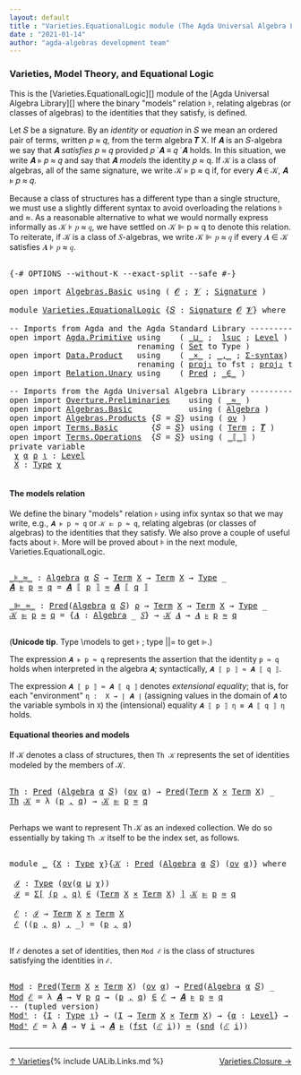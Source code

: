 ```yaml
---
layout: default
title : "Varieties.EquationalLogic module (The Agda Universal Algebra Library)"
date : "2021-01-14"
author: "agda-algebras development team"
---
```


### <a id="varieties-model-theory-and-equational-logic">Varieties, Model Theory, and Equational Logic</a>

This is the [Varieties.EquationalLogic][] module of the [Agda Universal Algebra Library][] where the binary "models" relation ⊧, relating algebras (or classes of algebras) to the identities that they satisfy, is defined.

Let 𝑆 be a signature. By an *identity* or *equation* in 𝑆 we mean an ordered pair of terms, written 𝑝 ≈ 𝑞, from the term algebra 𝑻 X. If 𝑨 is an 𝑆-algebra we say that 𝑨 *satisfies* 𝑝 ≈ 𝑞 provided 𝑝 ̇ 𝑨 ≡ 𝑞 ̇ 𝑨 holds. In this situation, we write 𝑨 ⊧ 𝑝 ≈ 𝑞 and say that 𝑨 *models* the identity 𝑝 ≈ q. If 𝒦 is a class of algebras, all of the same signature, we write 𝒦 ⊧ p ≈ q if, for every 𝑨 ∈ 𝒦, 𝑨 ⊧ 𝑝 ≈ 𝑞.

Because a class of structures has a different type than a single structure, we must use a slightly different syntax to avoid overloading the relations ⊧ and ≈. As a reasonable alternative to what we would normally express informally as 𝒦 ⊧ 𝑝 ≈ 𝑞, we have settled on 𝒦 ⊫ p ≈ q to denote this relation.  To reiterate, if 𝒦 is a class of 𝑆-algebras, we write 𝒦 ⊫ 𝑝 ≈ 𝑞 if every 𝑨 ∈ 𝒦 satisfies 𝑨 ⊧ 𝑝 ≈ 𝑞.

<pre class="Agda">

<a id="1320" class="Symbol">{-#</a> <a id="1324" class="Keyword">OPTIONS</a> <a id="1332" class="Pragma">--without-K</a> <a id="1344" class="Pragma">--exact-split</a> <a id="1358" class="Pragma">--safe</a> <a id="1365" class="Symbol">#-}</a>

<a id="1370" class="Keyword">open</a> <a id="1375" class="Keyword">import</a> <a id="1382" href="Algebras.Basic.html" class="Module">Algebras.Basic</a> <a id="1397" class="Keyword">using</a> <a id="1403" class="Symbol">(</a> <a id="1405" href="Algebras.Basic.html#1130" class="Generalizable">𝓞</a> <a id="1407" class="Symbol">;</a> <a id="1409" href="Algebras.Basic.html#1132" class="Generalizable">𝓥</a> <a id="1411" class="Symbol">;</a> <a id="1413" href="Algebras.Basic.html#3858" class="Function">Signature</a> <a id="1423" class="Symbol">)</a>

<a id="1426" class="Keyword">module</a> <a id="1433" href="Varieties.EquationalLogic.html" class="Module">Varieties.EquationalLogic</a> <a id="1459" class="Symbol">{</a><a id="1460" href="Varieties.EquationalLogic.html#1460" class="Bound">𝑆</a> <a id="1462" class="Symbol">:</a> <a id="1464" href="Algebras.Basic.html#3858" class="Function">Signature</a> <a id="1474" href="Algebras.Basic.html#1130" class="Generalizable">𝓞</a> <a id="1476" href="Algebras.Basic.html#1132" class="Generalizable">𝓥</a><a id="1477" class="Symbol">}</a> <a id="1479" class="Keyword">where</a>

<a id="1486" class="Comment">-- Imports from Agda and the Agda Standard Library ----------------</a>
<a id="1554" class="Keyword">open</a> <a id="1559" class="Keyword">import</a> <a id="1566" href="Agda.Primitive.html" class="Module">Agda.Primitive</a> <a id="1581" class="Keyword">using</a>    <a id="1590" class="Symbol">(</a> <a id="1592" href="Agda.Primitive.html#810" class="Primitive Operator">_⊔_</a> <a id="1596" class="Symbol">;</a>  <a id="1599" href="Agda.Primitive.html#780" class="Primitive">lsuc</a> <a id="1604" class="Symbol">;</a> <a id="1606" href="Agda.Primitive.html#597" class="Postulate">Level</a> <a id="1612" class="Symbol">)</a>
                           <a id="1641" class="Keyword">renaming</a> <a id="1650" class="Symbol">(</a> <a id="1652" href="Agda.Primitive.html#326" class="Primitive">Set</a> <a id="1656" class="Symbol">to</a> <a id="1659" class="Primitive">Type</a> <a id="1664" class="Symbol">)</a>
<a id="1666" class="Keyword">open</a> <a id="1671" class="Keyword">import</a> <a id="1678" href="Data.Product.html" class="Module">Data.Product</a>   <a id="1693" class="Keyword">using</a>    <a id="1702" class="Symbol">(</a> <a id="1704" href="Data.Product.html#1167" class="Function Operator">_×_</a> <a id="1708" class="Symbol">;</a> <a id="1710" href="Agda.Builtin.Sigma.html#236" class="InductiveConstructor Operator">_,_</a> <a id="1714" class="Symbol">;</a> <a id="1716" href="Data.Product.html#916" class="Function">Σ-syntax</a><a id="1724" class="Symbol">)</a>
                           <a id="1753" class="Keyword">renaming</a> <a id="1762" class="Symbol">(</a> <a id="1764" href="Agda.Builtin.Sigma.html#252" class="Field">proj₁</a> <a id="1770" class="Symbol">to</a> <a id="1773" class="Field">fst</a> <a id="1777" class="Symbol">;</a> <a id="1779" href="Agda.Builtin.Sigma.html#264" class="Field">proj₂</a> <a id="1785" class="Symbol">to</a> <a id="1788" class="Field">snd</a> <a id="1792" class="Symbol">)</a>
<a id="1794" class="Keyword">open</a> <a id="1799" class="Keyword">import</a> <a id="1806" href="Relation.Unary.html" class="Module">Relation.Unary</a> <a id="1821" class="Keyword">using</a>    <a id="1830" class="Symbol">(</a> <a id="1832" href="Relation.Unary.html#1101" class="Function">Pred</a> <a id="1837" class="Symbol">;</a> <a id="1839" href="Relation.Unary.html#1523" class="Function Operator">_∈_</a> <a id="1843" class="Symbol">)</a>

<a id="1846" class="Comment">-- Imports from the Agda Universal Algebra Library ----------------</a>
<a id="1914" class="Keyword">open</a> <a id="1919" class="Keyword">import</a> <a id="1926" href="Overture.Preliminaries.html" class="Module">Overture.Preliminaries</a>    <a id="1952" class="Keyword">using</a> <a id="1958" class="Symbol">(</a> <a id="1960" href="Overture.Preliminaries.html#9635" class="Function Operator">_≈_</a> <a id="1964" class="Symbol">)</a>
<a id="1966" class="Keyword">open</a> <a id="1971" class="Keyword">import</a> <a id="1978" href="Algebras.Basic.html" class="Module">Algebras.Basic</a>            <a id="2004" class="Keyword">using</a> <a id="2010" class="Symbol">(</a> <a id="2012" href="Algebras.Basic.html#6222" class="Function">Algebra</a> <a id="2020" class="Symbol">)</a>
<a id="2022" class="Keyword">open</a> <a id="2027" class="Keyword">import</a> <a id="2034" href="Algebras.Products.html" class="Module">Algebras.Products</a> <a id="2052" class="Symbol">{</a><a id="2053" class="Argument">𝑆</a> <a id="2055" class="Symbol">=</a> <a id="2057" href="Varieties.EquationalLogic.html#1460" class="Bound">𝑆</a><a id="2058" class="Symbol">}</a> <a id="2060" class="Keyword">using</a> <a id="2066" class="Symbol">(</a> <a id="2068" href="Algebras.Products.html#3135" class="Function">ov</a> <a id="2071" class="Symbol">)</a>
<a id="2073" class="Keyword">open</a> <a id="2078" class="Keyword">import</a> <a id="2085" href="Terms.Basic.html" class="Module">Terms.Basic</a>       <a id="2103" class="Symbol">{</a><a id="2104" class="Argument">𝑆</a> <a id="2106" class="Symbol">=</a> <a id="2108" href="Varieties.EquationalLogic.html#1460" class="Bound">𝑆</a><a id="2109" class="Symbol">}</a> <a id="2111" class="Keyword">using</a> <a id="2117" class="Symbol">(</a> <a id="2119" href="Terms.Basic.html#1991" class="Datatype">Term</a> <a id="2124" class="Symbol">;</a> <a id="2126" href="Terms.Basic.html#3274" class="Function">𝑻</a> <a id="2128" class="Symbol">)</a>
<a id="2130" class="Keyword">open</a> <a id="2135" class="Keyword">import</a> <a id="2142" href="Terms.Operations.html" class="Module">Terms.Operations</a>  <a id="2160" class="Symbol">{</a><a id="2161" class="Argument">𝑆</a> <a id="2163" class="Symbol">=</a> <a id="2165" href="Varieties.EquationalLogic.html#1460" class="Bound">𝑆</a><a id="2166" class="Symbol">}</a> <a id="2168" class="Keyword">using</a> <a id="2174" class="Symbol">(</a> <a id="2176" href="Terms.Operations.html#2577" class="Function Operator">_⟦_⟧</a> <a id="2181" class="Symbol">)</a>
<a id="2183" class="Keyword">private</a> <a id="2191" class="Keyword">variable</a>
 <a id="2201" href="Varieties.EquationalLogic.html#2201" class="Generalizable">χ</a> <a id="2203" href="Varieties.EquationalLogic.html#2203" class="Generalizable">α</a> <a id="2205" href="Varieties.EquationalLogic.html#2205" class="Generalizable">ρ</a> <a id="2207" href="Varieties.EquationalLogic.html#2207" class="Generalizable">ι</a> <a id="2209" class="Symbol">:</a> <a id="2211" href="Agda.Primitive.html#597" class="Postulate">Level</a>
 <a id="2218" href="Varieties.EquationalLogic.html#2218" class="Generalizable">X</a> <a id="2220" class="Symbol">:</a> <a id="2222" href="Varieties.EquationalLogic.html#1659" class="Primitive">Type</a> <a id="2227" href="Varieties.EquationalLogic.html#2201" class="Generalizable">χ</a>

</pre>


#### <a id="the-models-relation">The models relation</a>

We define the binary "models" relation `⊧` using infix syntax so that we may
write, e.g., `𝑨 ⊧ p ≈ q` or `𝒦 ⊫ p ≈ q`, relating algebras (or classes of
algebras) to the identities that they satisfy. We also prove a couple of useful
facts about ⊧.  More will be proved about ⊧ in the next module,
Varieties.EquationalLogic.

<pre class="Agda">

<a id="_⊧_≈_"></a><a id="2638" href="Varieties.EquationalLogic.html#2638" class="Function Operator">_⊧_≈_</a> <a id="2644" class="Symbol">:</a> <a id="2646" href="Algebras.Basic.html#6222" class="Function">Algebra</a> <a id="2654" href="Varieties.EquationalLogic.html#2203" class="Generalizable">α</a> <a id="2656" href="Varieties.EquationalLogic.html#1460" class="Bound">𝑆</a> <a id="2658" class="Symbol">→</a> <a id="2660" href="Terms.Basic.html#1991" class="Datatype">Term</a> <a id="2665" href="Varieties.EquationalLogic.html#2218" class="Generalizable">X</a> <a id="2667" class="Symbol">→</a> <a id="2669" href="Terms.Basic.html#1991" class="Datatype">Term</a> <a id="2674" href="Varieties.EquationalLogic.html#2218" class="Generalizable">X</a> <a id="2676" class="Symbol">→</a> <a id="2678" href="Varieties.EquationalLogic.html#1659" class="Primitive">Type</a> <a id="2683" class="Symbol">_</a>
<a id="2685" href="Varieties.EquationalLogic.html#2685" class="Bound">𝑨</a> <a id="2687" href="Varieties.EquationalLogic.html#2638" class="Function Operator">⊧</a> <a id="2689" href="Varieties.EquationalLogic.html#2689" class="Bound">p</a> <a id="2691" href="Varieties.EquationalLogic.html#2638" class="Function Operator">≈</a> <a id="2693" href="Varieties.EquationalLogic.html#2693" class="Bound">q</a> <a id="2695" class="Symbol">=</a> <a id="2697" href="Varieties.EquationalLogic.html#2685" class="Bound">𝑨</a> <a id="2699" href="Terms.Operations.html#2577" class="Function Operator">⟦</a> <a id="2701" href="Varieties.EquationalLogic.html#2689" class="Bound">p</a> <a id="2703" href="Terms.Operations.html#2577" class="Function Operator">⟧</a> <a id="2705" href="Overture.Preliminaries.html#9635" class="Function Operator">≈</a> <a id="2707" href="Varieties.EquationalLogic.html#2685" class="Bound">𝑨</a> <a id="2709" href="Terms.Operations.html#2577" class="Function Operator">⟦</a> <a id="2711" href="Varieties.EquationalLogic.html#2693" class="Bound">q</a> <a id="2713" href="Terms.Operations.html#2577" class="Function Operator">⟧</a>

<a id="_⊫_≈_"></a><a id="2716" href="Varieties.EquationalLogic.html#2716" class="Function Operator">_⊫_≈_</a> <a id="2722" class="Symbol">:</a> <a id="2724" href="Relation.Unary.html#1101" class="Function">Pred</a><a id="2728" class="Symbol">(</a><a id="2729" href="Algebras.Basic.html#6222" class="Function">Algebra</a> <a id="2737" href="Varieties.EquationalLogic.html#2203" class="Generalizable">α</a> <a id="2739" href="Varieties.EquationalLogic.html#1460" class="Bound">𝑆</a><a id="2740" class="Symbol">)</a> <a id="2742" href="Varieties.EquationalLogic.html#2205" class="Generalizable">ρ</a> <a id="2744" class="Symbol">→</a> <a id="2746" href="Terms.Basic.html#1991" class="Datatype">Term</a> <a id="2751" href="Varieties.EquationalLogic.html#2218" class="Generalizable">X</a> <a id="2753" class="Symbol">→</a> <a id="2755" href="Terms.Basic.html#1991" class="Datatype">Term</a> <a id="2760" href="Varieties.EquationalLogic.html#2218" class="Generalizable">X</a> <a id="2762" class="Symbol">→</a> <a id="2764" href="Varieties.EquationalLogic.html#1659" class="Primitive">Type</a> <a id="2769" class="Symbol">_</a>
<a id="2771" href="Varieties.EquationalLogic.html#2771" class="Bound">𝒦</a> <a id="2773" href="Varieties.EquationalLogic.html#2716" class="Function Operator">⊫</a> <a id="2775" href="Varieties.EquationalLogic.html#2775" class="Bound">p</a> <a id="2777" href="Varieties.EquationalLogic.html#2716" class="Function Operator">≈</a> <a id="2779" href="Varieties.EquationalLogic.html#2779" class="Bound">q</a> <a id="2781" class="Symbol">=</a> <a id="2783" class="Symbol">{</a><a id="2784" href="Varieties.EquationalLogic.html#2784" class="Bound">𝑨</a> <a id="2786" class="Symbol">:</a> <a id="2788" href="Algebras.Basic.html#6222" class="Function">Algebra</a> <a id="2796" class="Symbol">_</a> <a id="2798" href="Varieties.EquationalLogic.html#1460" class="Bound">𝑆</a><a id="2799" class="Symbol">}</a> <a id="2801" class="Symbol">→</a> <a id="2803" href="Varieties.EquationalLogic.html#2771" class="Bound">𝒦</a> <a id="2805" href="Varieties.EquationalLogic.html#2784" class="Bound">𝑨</a> <a id="2807" class="Symbol">→</a> <a id="2809" href="Varieties.EquationalLogic.html#2784" class="Bound">𝑨</a> <a id="2811" href="Varieties.EquationalLogic.html#2638" class="Function Operator">⊧</a> <a id="2813" href="Varieties.EquationalLogic.html#2775" class="Bound">p</a> <a id="2815" href="Varieties.EquationalLogic.html#2638" class="Function Operator">≈</a> <a id="2817" href="Varieties.EquationalLogic.html#2779" class="Bound">q</a>

</pre>

(**Unicode tip**. Type \models to get `⊧` ; type \||= to get `⊫`.)

The expression `𝑨 ⊧ p ≈ q` represents the assertion that the identity `p ≈ q`
holds when interpreted in the algebra `𝑨`; syntactically, `𝑨 ⟦ p ⟧ ≈ 𝑨 ⟦ q ⟧`.

The expression `𝑨 ⟦ p ⟧ ≈ 𝑨 ⟦ q ⟧` denotes *extensional equality*; that is,
for each "environment" `η :  X → ∣ 𝑨 ∣` (assigning values in the domain of `𝑨`
to the variable symbols in `X`) the (intensional) equality `𝑨 ⟦ p ⟧ η ≡ 𝑨 ⟦ q ⟧ η`
holds.


#### <a id="equational-theories-and-models">Equational theories and models</a>

If 𝒦 denotes a class of structures, then `Th 𝒦` represents the set of identities
modeled by the members of 𝒦.

<pre class="Agda">

<a id="Th"></a><a id="3510" href="Varieties.EquationalLogic.html#3510" class="Function">Th</a> <a id="3513" class="Symbol">:</a> <a id="3515" href="Relation.Unary.html#1101" class="Function">Pred</a> <a id="3520" class="Symbol">(</a><a id="3521" href="Algebras.Basic.html#6222" class="Function">Algebra</a> <a id="3529" href="Varieties.EquationalLogic.html#2203" class="Generalizable">α</a> <a id="3531" href="Varieties.EquationalLogic.html#1460" class="Bound">𝑆</a><a id="3532" class="Symbol">)</a> <a id="3534" class="Symbol">(</a><a id="3535" href="Algebras.Products.html#3135" class="Function">ov</a> <a id="3538" href="Varieties.EquationalLogic.html#2203" class="Generalizable">α</a><a id="3539" class="Symbol">)</a> <a id="3541" class="Symbol">→</a> <a id="3543" href="Relation.Unary.html#1101" class="Function">Pred</a><a id="3547" class="Symbol">(</a><a id="3548" href="Terms.Basic.html#1991" class="Datatype">Term</a> <a id="3553" href="Varieties.EquationalLogic.html#2218" class="Generalizable">X</a> <a id="3555" href="Data.Product.html#1167" class="Function Operator">×</a> <a id="3557" href="Terms.Basic.html#1991" class="Datatype">Term</a> <a id="3562" href="Varieties.EquationalLogic.html#2218" class="Generalizable">X</a><a id="3563" class="Symbol">)</a> <a id="3565" class="Symbol">_</a>
<a id="3567" href="Varieties.EquationalLogic.html#3510" class="Function">Th</a> <a id="3570" href="Varieties.EquationalLogic.html#3570" class="Bound">𝒦</a> <a id="3572" class="Symbol">=</a> <a id="3574" class="Symbol">λ</a> <a id="3576" class="Symbol">(</a><a id="3577" href="Varieties.EquationalLogic.html#3577" class="Bound">p</a> <a id="3579" href="Agda.Builtin.Sigma.html#236" class="InductiveConstructor Operator">,</a> <a id="3581" href="Varieties.EquationalLogic.html#3581" class="Bound">q</a><a id="3582" class="Symbol">)</a> <a id="3584" class="Symbol">→</a> <a id="3586" href="Varieties.EquationalLogic.html#3570" class="Bound">𝒦</a> <a id="3588" href="Varieties.EquationalLogic.html#2716" class="Function Operator">⊫</a> <a id="3590" href="Varieties.EquationalLogic.html#3577" class="Bound">p</a> <a id="3592" href="Varieties.EquationalLogic.html#2716" class="Function Operator">≈</a> <a id="3594" href="Varieties.EquationalLogic.html#3581" class="Bound">q</a>

</pre>

Perhaps we want to represent Th 𝒦 as an indexed collection.  We do so
essentially by taking `Th 𝒦` itself to be the index set, as follows.

<pre class="Agda">

<a id="3763" class="Keyword">module</a> <a id="3770" href="Varieties.EquationalLogic.html#3770" class="Module">_</a> <a id="3772" class="Symbol">{</a><a id="3773" href="Varieties.EquationalLogic.html#3773" class="Bound">X</a> <a id="3775" class="Symbol">:</a> <a id="3777" href="Varieties.EquationalLogic.html#1659" class="Primitive">Type</a> <a id="3782" href="Varieties.EquationalLogic.html#2201" class="Generalizable">χ</a><a id="3783" class="Symbol">}{</a><a id="3785" href="Varieties.EquationalLogic.html#3785" class="Bound">𝒦</a> <a id="3787" class="Symbol">:</a> <a id="3789" href="Relation.Unary.html#1101" class="Function">Pred</a> <a id="3794" class="Symbol">(</a><a id="3795" href="Algebras.Basic.html#6222" class="Function">Algebra</a> <a id="3803" href="Varieties.EquationalLogic.html#2203" class="Generalizable">α</a> <a id="3805" href="Varieties.EquationalLogic.html#1460" class="Bound">𝑆</a><a id="3806" class="Symbol">)</a> <a id="3808" class="Symbol">(</a><a id="3809" href="Algebras.Products.html#3135" class="Function">ov</a> <a id="3812" href="Varieties.EquationalLogic.html#2203" class="Generalizable">α</a><a id="3813" class="Symbol">)}</a> <a id="3816" class="Keyword">where</a>

 <a id="3824" href="Varieties.EquationalLogic.html#3824" class="Function">ℐ</a> <a id="3826" class="Symbol">:</a> <a id="3828" href="Varieties.EquationalLogic.html#1659" class="Primitive">Type</a> <a id="3833" class="Symbol">(</a><a id="3834" href="Algebras.Products.html#3135" class="Function">ov</a><a id="3836" class="Symbol">(</a><a id="3837" href="Varieties.EquationalLogic.html#3803" class="Bound">α</a> <a id="3839" href="Agda.Primitive.html#810" class="Primitive Operator">⊔</a> <a id="3841" href="Varieties.EquationalLogic.html#3782" class="Bound">χ</a><a id="3842" class="Symbol">))</a>
 <a id="3846" href="Varieties.EquationalLogic.html#3824" class="Function">ℐ</a> <a id="3848" class="Symbol">=</a> <a id="3850" href="Data.Product.html#916" class="Function">Σ[</a> <a id="3853" href="Varieties.EquationalLogic.html#3853" class="Bound">(</a><a id="3854" href="Varieties.EquationalLogic.html#3854" class="Bound">p</a> <a id="3856" href="Agda.Builtin.Sigma.html#236" class="InductiveConstructor Operator">,</a> <a id="3858" href="Varieties.EquationalLogic.html#3858" class="Bound">q</a><a id="3859" href="Varieties.EquationalLogic.html#3853" class="Bound">)</a> <a id="3861" href="Data.Product.html#916" class="Function">∈</a> <a id="3863" class="Symbol">(</a><a id="3864" href="Terms.Basic.html#1991" class="Datatype">Term</a> <a id="3869" href="Varieties.EquationalLogic.html#3773" class="Bound">X</a> <a id="3871" href="Data.Product.html#1167" class="Function Operator">×</a> <a id="3873" href="Terms.Basic.html#1991" class="Datatype">Term</a> <a id="3878" href="Varieties.EquationalLogic.html#3773" class="Bound">X</a><a id="3879" class="Symbol">)</a> <a id="3881" href="Data.Product.html#916" class="Function">]</a> <a id="3883" href="Varieties.EquationalLogic.html#3785" class="Bound">𝒦</a> <a id="3885" href="Varieties.EquationalLogic.html#2716" class="Function Operator">⊫</a> <a id="3887" href="Varieties.EquationalLogic.html#3854" class="Bound">p</a> <a id="3889" href="Varieties.EquationalLogic.html#2716" class="Function Operator">≈</a> <a id="3891" href="Varieties.EquationalLogic.html#3858" class="Bound">q</a>

 <a id="3895" href="Varieties.EquationalLogic.html#3895" class="Function">ℰ</a> <a id="3897" class="Symbol">:</a> <a id="3899" href="Varieties.EquationalLogic.html#3824" class="Function">ℐ</a> <a id="3901" class="Symbol">→</a> <a id="3903" href="Terms.Basic.html#1991" class="Datatype">Term</a> <a id="3908" href="Varieties.EquationalLogic.html#3773" class="Bound">X</a> <a id="3910" href="Data.Product.html#1167" class="Function Operator">×</a> <a id="3912" href="Terms.Basic.html#1991" class="Datatype">Term</a> <a id="3917" href="Varieties.EquationalLogic.html#3773" class="Bound">X</a>
 <a id="3920" href="Varieties.EquationalLogic.html#3895" class="Function">ℰ</a> <a id="3922" class="Symbol">((</a><a id="3924" href="Varieties.EquationalLogic.html#3924" class="Bound">p</a> <a id="3926" href="Agda.Builtin.Sigma.html#236" class="InductiveConstructor Operator">,</a> <a id="3928" href="Varieties.EquationalLogic.html#3928" class="Bound">q</a><a id="3929" class="Symbol">)</a> <a id="3931" href="Agda.Builtin.Sigma.html#236" class="InductiveConstructor Operator">,</a> <a id="3933" class="Symbol">_)</a> <a id="3936" class="Symbol">=</a> <a id="3938" class="Symbol">(</a><a id="3939" href="Varieties.EquationalLogic.html#3924" class="Bound">p</a> <a id="3941" href="Agda.Builtin.Sigma.html#236" class="InductiveConstructor Operator">,</a> <a id="3943" href="Varieties.EquationalLogic.html#3928" class="Bound">q</a><a id="3944" class="Symbol">)</a>

</pre>

If `ℰ` denotes a set of identities, then `Mod ℰ` is the class of structures
satisfying the identities in `ℰ`.

<pre class="Agda">

<a id="Mod"></a><a id="4084" href="Varieties.EquationalLogic.html#4084" class="Function">Mod</a> <a id="4088" class="Symbol">:</a> <a id="4090" href="Relation.Unary.html#1101" class="Function">Pred</a><a id="4094" class="Symbol">(</a><a id="4095" href="Terms.Basic.html#1991" class="Datatype">Term</a> <a id="4100" href="Varieties.EquationalLogic.html#2218" class="Generalizable">X</a> <a id="4102" href="Data.Product.html#1167" class="Function Operator">×</a> <a id="4104" href="Terms.Basic.html#1991" class="Datatype">Term</a> <a id="4109" href="Varieties.EquationalLogic.html#2218" class="Generalizable">X</a><a id="4110" class="Symbol">)</a> <a id="4112" class="Symbol">(</a><a id="4113" href="Algebras.Products.html#3135" class="Function">ov</a> <a id="4116" href="Varieties.EquationalLogic.html#2203" class="Generalizable">α</a><a id="4117" class="Symbol">)</a> <a id="4119" class="Symbol">→</a> <a id="4121" href="Relation.Unary.html#1101" class="Function">Pred</a><a id="4125" class="Symbol">(</a><a id="4126" href="Algebras.Basic.html#6222" class="Function">Algebra</a> <a id="4134" href="Varieties.EquationalLogic.html#2203" class="Generalizable">α</a> <a id="4136" href="Varieties.EquationalLogic.html#1460" class="Bound">𝑆</a><a id="4137" class="Symbol">)</a> <a id="4139" class="Symbol">_</a>
<a id="4141" href="Varieties.EquationalLogic.html#4084" class="Function">Mod</a> <a id="4145" href="Varieties.EquationalLogic.html#4145" class="Bound">ℰ</a> <a id="4147" class="Symbol">=</a> <a id="4149" class="Symbol">λ</a> <a id="4151" href="Varieties.EquationalLogic.html#4151" class="Bound">𝑨</a> <a id="4153" class="Symbol">→</a> <a id="4155" class="Symbol">∀</a> <a id="4157" href="Varieties.EquationalLogic.html#4157" class="Bound">p</a> <a id="4159" href="Varieties.EquationalLogic.html#4159" class="Bound">q</a> <a id="4161" class="Symbol">→</a> <a id="4163" class="Symbol">(</a><a id="4164" href="Varieties.EquationalLogic.html#4157" class="Bound">p</a> <a id="4166" href="Agda.Builtin.Sigma.html#236" class="InductiveConstructor Operator">,</a> <a id="4168" href="Varieties.EquationalLogic.html#4159" class="Bound">q</a><a id="4169" class="Symbol">)</a> <a id="4171" href="Relation.Unary.html#1523" class="Function Operator">∈</a> <a id="4173" href="Varieties.EquationalLogic.html#4145" class="Bound">ℰ</a> <a id="4175" class="Symbol">→</a> <a id="4177" href="Varieties.EquationalLogic.html#4151" class="Bound">𝑨</a> <a id="4179" href="Varieties.EquationalLogic.html#2638" class="Function Operator">⊧</a> <a id="4181" href="Varieties.EquationalLogic.html#4157" class="Bound">p</a> <a id="4183" href="Varieties.EquationalLogic.html#2638" class="Function Operator">≈</a> <a id="4185" href="Varieties.EquationalLogic.html#4159" class="Bound">q</a>
<a id="4187" class="Comment">-- (tupled version)</a>
<a id="Modᵗ"></a><a id="4207" href="Varieties.EquationalLogic.html#4207" class="Function">Modᵗ</a> <a id="4212" class="Symbol">:</a> <a id="4214" class="Symbol">{</a><a id="4215" href="Varieties.EquationalLogic.html#4215" class="Bound">I</a> <a id="4217" class="Symbol">:</a> <a id="4219" href="Varieties.EquationalLogic.html#1659" class="Primitive">Type</a> <a id="4224" href="Varieties.EquationalLogic.html#2207" class="Generalizable">ι</a><a id="4225" class="Symbol">}</a> <a id="4227" class="Symbol">→</a> <a id="4229" class="Symbol">(</a><a id="4230" href="Varieties.EquationalLogic.html#4215" class="Bound">I</a> <a id="4232" class="Symbol">→</a> <a id="4234" href="Terms.Basic.html#1991" class="Datatype">Term</a> <a id="4239" href="Varieties.EquationalLogic.html#2218" class="Generalizable">X</a> <a id="4241" href="Data.Product.html#1167" class="Function Operator">×</a> <a id="4243" href="Terms.Basic.html#1991" class="Datatype">Term</a> <a id="4248" href="Varieties.EquationalLogic.html#2218" class="Generalizable">X</a><a id="4249" class="Symbol">)</a> <a id="4251" class="Symbol">→</a> <a id="4253" class="Symbol">{</a><a id="4254" href="Varieties.EquationalLogic.html#4254" class="Bound">α</a> <a id="4256" class="Symbol">:</a> <a id="4258" href="Agda.Primitive.html#597" class="Postulate">Level</a><a id="4263" class="Symbol">}</a> <a id="4265" class="Symbol">→</a> <a id="4267" href="Relation.Unary.html#1101" class="Function">Pred</a><a id="4271" class="Symbol">(</a><a id="4272" href="Algebras.Basic.html#6222" class="Function">Algebra</a> <a id="4280" href="Varieties.EquationalLogic.html#4254" class="Bound">α</a> <a id="4282" href="Varieties.EquationalLogic.html#1460" class="Bound">𝑆</a><a id="4283" class="Symbol">)</a> <a id="4285" class="Symbol">_</a>
<a id="4287" href="Varieties.EquationalLogic.html#4207" class="Function">Modᵗ</a> <a id="4292" href="Varieties.EquationalLogic.html#4292" class="Bound">ℰ</a> <a id="4294" class="Symbol">=</a> <a id="4296" class="Symbol">λ</a> <a id="4298" href="Varieties.EquationalLogic.html#4298" class="Bound">𝑨</a> <a id="4300" class="Symbol">→</a> <a id="4302" class="Symbol">∀</a> <a id="4304" href="Varieties.EquationalLogic.html#4304" class="Bound">i</a> <a id="4306" class="Symbol">→</a> <a id="4308" href="Varieties.EquationalLogic.html#4298" class="Bound">𝑨</a> <a id="4310" href="Varieties.EquationalLogic.html#2638" class="Function Operator">⊧</a> <a id="4312" class="Symbol">(</a><a id="4313" href="Varieties.EquationalLogic.html#1773" class="Field">fst</a> <a id="4317" class="Symbol">(</a><a id="4318" href="Varieties.EquationalLogic.html#4292" class="Bound">ℰ</a> <a id="4320" href="Varieties.EquationalLogic.html#4304" class="Bound">i</a><a id="4321" class="Symbol">))</a> <a id="4324" href="Varieties.EquationalLogic.html#2638" class="Function Operator">≈</a> <a id="4326" class="Symbol">(</a><a id="4327" href="Varieties.EquationalLogic.html#1788" class="Field">snd</a> <a id="4331" class="Symbol">(</a><a id="4332" href="Varieties.EquationalLogic.html#4292" class="Bound">ℰ</a> <a id="4334" href="Varieties.EquationalLogic.html#4304" class="Bound">i</a><a id="4335" class="Symbol">))</a>

</pre>

-------------------------------------

<span style="float:left;">[↑ Varieties](Varieties.html)</span>
<span style="float:right;">[Varieties.Closure →](Varieties.Closure.html)</span>

{% include UALib.Links.md %}


<!--

  -- open import Relation.Binary.Core using (_⇔_)

  -- ⊧-H : DFunExt → {p q : Term X} → 𝒦 ⊫ p ≈ q ⇔ (∀ 𝑨 φ → 𝑨 ∈ 𝒦 → ∣ φ ∣ ∘ (𝑻 X ⟦ p ⟧) ≡ ∣ φ ∣ ∘(𝑻 X ⟦ q ⟧))
  -- ⊧-H fe {p}{q} = ⊧-H-class-invar fe {p}{q} , ⊧-H-class-coinvar fe {p}{q}


-->
